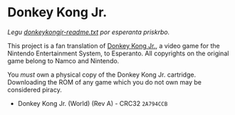 # Donkey Kong Jr.

_Legu
[donkeykongjr-readme.txt](donkeykongjr-readme.txt) por esperanta
priskrbo._

This project is a fan translation of
[Donkey Kong Jr.](https://en.wikipedia.org/wiki/Donkey_Kong_Jr.),
a video game for the Nintendo Entertainment System, to Esperanto.
All copyrights on the original game belong to Namco and Nintendo.

You *must* own a physical copy of the Donkey Kong Jr. cartridge.
Downloading the ROM of any game which you do not own may be
considered piracy.

  * Donkey Kong Jr. (World) (Rev A) - CRC32 `2A794CCB`

